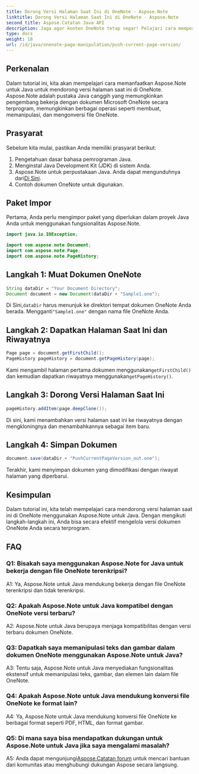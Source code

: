 ```yaml
---
title: Dorong Versi Halaman Saat Ini di OneNote - Aspose.Note
linktitle: Dorong Versi Halaman Saat Ini di OneNote - Aspose.Note
second_title: Aspose.Catatan Java API
description: Jaga agar konten OneNote tetap segar! Pelajari cara memperbarui riwayat halaman & mengelola versi, termasuk panduan langkah demi langkah & kode. #OneNote #Java #Aspose
type: docs
weight: 18
url: /id/java/onenote-page-manipulation/push-current-page-version/
---
```

## Perkenalan

Dalam tutorial ini, kita akan mempelajari cara memanfaatkan Aspose.Note untuk Java untuk mendorong versi halaman saat ini di OneNote. Aspose.Note adalah pustaka Java canggih yang memungkinkan pengembang bekerja dengan dokumen Microsoft OneNote secara terprogram, memungkinkan berbagai operasi seperti membuat, memanipulasi, dan mengonversi file OneNote.

## Prasyarat

Sebelum kita mulai, pastikan Anda memiliki prasyarat berikut:
1. Pengetahuan dasar bahasa pemrograman Java.
2. Menginstal Java Development Kit (JDK) di sistem Anda.
3.  Aspose.Note untuk perpustakaan Java. Anda dapat mengunduhnya dari[Di Sini](https://releases.aspose.com/note/java/).
4. Contoh dokumen OneNote untuk digunakan.

## Paket Impor

Pertama, Anda perlu mengimpor paket yang diperlukan dalam proyek Java Anda untuk menggunakan fungsionalitas Aspose.Note.

```java
import java.io.IOException;

import com.aspose.note.Document;
import com.aspose.note.Page;
import com.aspose.note.PageHistory;
```

## Langkah 1: Muat Dokumen OneNote

```java
String dataDir = "Your Document Directory";
Document document = new Document(dataDir + "Sample1.one");
```

 Di Sini,`dataDir` harus menunjuk ke direktori tempat dokumen OneNote Anda berada. Mengganti`"Sample1.one"` dengan nama file OneNote Anda.

## Langkah 2: Dapatkan Halaman Saat Ini dan Riwayatnya

```java
Page page = document.getFirstChild();
PageHistory pageHistory = document.getPageHistory(page);
```

 Kami mengambil halaman pertama dokumen menggunakan`getFirstChild()` dan kemudian dapatkan riwayatnya menggunakan`getPageHistory()`.

## Langkah 3: Dorong Versi Halaman Saat Ini

```java
pageHistory.addItem(page.deepClone());
```

Di sini, kami menambahkan versi halaman saat ini ke riwayatnya dengan mengkloningnya dan menambahkannya sebagai item baru.

## Langkah 4: Simpan Dokumen

```java
document.save(dataDir + "PushCurrentPageVersion_out.one");
```

Terakhir, kami menyimpan dokumen yang dimodifikasi dengan riwayat halaman yang diperbarui.

## Kesimpulan

Dalam tutorial ini, kita telah mempelajari cara mendorong versi halaman saat ini di OneNote menggunakan Aspose.Note untuk Java. Dengan mengikuti langkah-langkah ini, Anda bisa secara efektif mengelola versi dokumen OneNote Anda secara terprogram.

## FAQ

### Q1: Bisakah saya menggunakan Aspose.Note for Java untuk bekerja dengan file OneNote terenkripsi?

A1: Ya, Aspose.Note untuk Java mendukung bekerja dengan file OneNote terenkripsi dan tidak terenkripsi.

### Q2: Apakah Aspose.Note untuk Java kompatibel dengan OneNote versi terbaru?

A2: Aspose.Note untuk Java berupaya menjaga kompatibilitas dengan versi terbaru dokumen OneNote.

### Q3: Dapatkah saya memanipulasi teks dan gambar dalam dokumen OneNote menggunakan Aspose.Note untuk Java?

A3: Tentu saja, Aspose.Note untuk Java menyediakan fungsionalitas ekstensif untuk memanipulasi teks, gambar, dan elemen lain dalam file OneNote.

### Q4: Apakah Aspose.Note untuk Java mendukung konversi file OneNote ke format lain?

A4: Ya, Aspose.Note untuk Java mendukung konversi file OneNote ke berbagai format seperti PDF, HTML, dan format gambar.

### Q5: Di mana saya bisa mendapatkan dukungan untuk Aspose.Note untuk Java jika saya mengalami masalah?

 A5: Anda dapat mengunjungi[Aspose.Catatan forum](https://forum.aspose.com/c/note/28) untuk mencari bantuan dari komunitas atau menghubungi dukungan Aspose secara langsung.